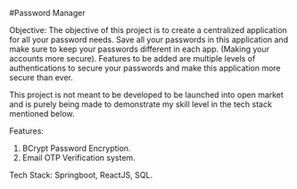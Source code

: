 #Password Manager

Objective: The objective of this project is to create a centralized application for all your password needs. Save all your passwords in this application 
and make sure to keep your passwords different in each app. (Making your accounts more secure). 
Features to be added are multiple levels of authentications to secure your passwords and make this application more secure than ever. 

This project is not meant to be developed to be launched into open market and is purely being made to demonstrate my skill level in the tech stack mentioned below. 

Features: 
1. BCrypt Password Encryption.
2. Email OTP Verification system.

Tech Stack: Springboot, ReactJS, SQL. 

